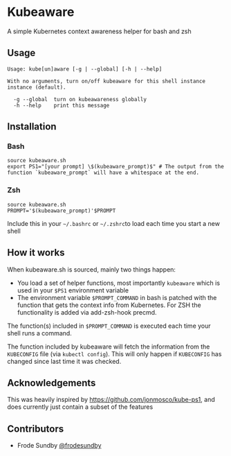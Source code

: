 # Kubeaware

A simple Kubernetes context awareness helper for bash and zsh

## Usage
```
Usage: kube[un]aware [-g | --global] [-h | --help]

With no arguments, turn on/off kubeaware for this shell instance instance (default).

  -g --global  turn on kubeawareness globally
  -h --help    print this message
```

## Installation
### Bash
```
source kubeaware.sh
export PS1="[your prompt] \$(kubeaware_prompt)$" # The output from the function `kubeaware_prompt` will have a whitespace at the end.
```
### Zsh
```
source kubeaware.sh
PROMPT='$(kubeaware_prompt)'$PROMPT
```


Include this in your `~/.bashrc` or `~/.zshrc`to load each time you start a new shell

## How it works

When kubeaware.sh is sourced, mainly two things happen:
- You load a set of helper functions, most importantly `kubeaware` which is used in your `$PS1` environment variable
- The environment variable `$PROMPT_COMMAND` in bash is patched with the function that gets the context info from Kubernetes. For ZSH the functionality is added via add-zsh-hook precmd.

The function(s) included in `$PROMPT_COMMAND` is executed each time your shell runs a command.

The function included by kubeaware will fetch the information from the `KUBECONFIG` file (via `kubectl config`). This will only happen if `KUBECONFIG` has changed since last time it was checked.

## Acknowledgements

This was heavily inspired by https://github.com/jonmosco/kube-ps1, and does currently just contain a subset of the features

## Contributors
- Frode Sundby [@frodesundby](https://github.com/frodesundby)
